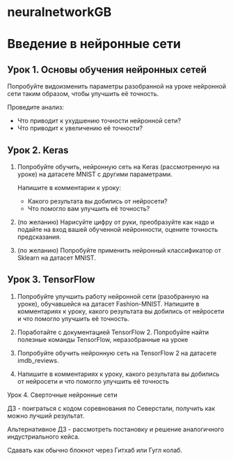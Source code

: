 # neuralnetworkGB
# Введение в нейронные сети

## Урок 1. Основы обучения нейронных сетей

Попробуйте видоизменить параметры разобранной на уроке нейронной сети таким образом, чтобы улучшить её точность.

Проведите анализ:
- Что приводит к ухудшению точности нейронной сети?
- Что приводит к увеличению её точности?
## Урок 2. Keras

1. Попробуйте обучить, нейронную сеть на Keras (рассмотренную на уроке) на датасете MNIST с другими параметрами.
   
   Напишите в комментарии к уроку:
   - Какого результата вы добились от нейросети?
   - Что помогло вам улучшить её точность?

2. (по желанию) Нарисуйте цифру от руки, преобразуйте как надо и подайте на вход вашей обученной нейронности, оцените точность предсказания.

3. (по желанию) Попробуйте применить нейронный классификатор от Sklearn на датасет MNIST.

## Урок 3. TensorFlow

1. Попробуйте улучшить работу нейронной сети (разобранную на уроке), обучавшейся на датасет Fashion-MNIST. Напишите в комментариях к уроку, какого результата вы добились от нейросети и что помогло улучшить её точность.

2. Поработайте с документацией TensorFlow 2. Попробуйте найти полезные команды TensorFlow, неразобранные на уроке

3. Попробуйте обучить нейронную сеть на TensorFlow 2 на датасете imdb_reviews.
4. Напишите в комментариях к уроку, какого результата вы добились от нейросети и что
помогло улучшить её точность

Урок 4. Сверточные нейронные сети

ДЗ - поиграться с кодом соревнования по Северстали, получить как можно лучший результат.

Альтернативное ДЗ - рассмотреть постановку и решение аналогичного индустриального кейса.

Сдавать как обычно блокнот через Гитхаб или Гугл колаб.
